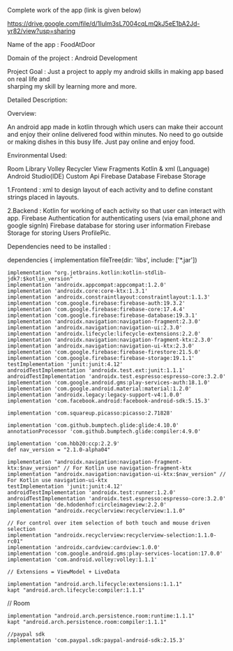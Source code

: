 Complete work of the app (link is given below)

https://drive.google.com/file/d/1Iulm3sL7004cqLmQkJ5eE1bA2Jd-yr82/view?usp=sharing


Name of the app : FoodAtDoor

Domain of the project : Android Development

Project Goal : Just a project to apply my android skills in making app based on real life and               
               sharping my skill by learning more and more.

Detailed Description:

 Overview: 

An android app made in kotlin through which users can make their account and enjoy their online delivered food within minutes.
No need to go outside or making dishes in this busy life. Just pay online and enjoy food.

Environmental Used:

Room Library
Volley
Recycler View
Fragments
Kotlin & xml (Language)
Android Studio(IDE)
Custom Api
Firebase Database
Firebase Storage
 
1.Frontend : xml to design layout of each activity and to define constant strings placed in layouts.

2.Backend : Kotlin for working of each activity so that user can interact with app.
                    Firebase Authentication for authenticating users (via email,phone and google signIn)
                    Firebase database for storing user information 
                    Firebase Storage for storing Users ProfilePic.
                    
Dependencies need to be installed :


dependencies {
    implementation fileTree(dir: 'libs', include: ['*.jar'])

    implementation "org.jetbrains.kotlin:kotlin-stdlib-jdk7:$kotlin_version"
    implementation 'androidx.appcompat:appcompat:1.2.0'
    implementation 'androidx.core:core-ktx:1.3.1'
    implementation 'androidx.constraintlayout:constraintlayout:1.1.3'
    implementation 'com.google.firebase:firebase-auth:19.3.2'
    implementation 'com.google.firebase:firebase-core:17.4.4'
    implementation 'com.google.firebase:firebase-database:19.3.1'
    implementation 'androidx.navigation:navigation-fragment:2.3.0'
    implementation 'androidx.navigation:navigation-ui:2.3.0'
    implementation 'androidx.lifecycle:lifecycle-extensions:2.2.0'
    implementation 'androidx.navigation:navigation-fragment-ktx:2.3.0'
    implementation 'androidx.navigation:navigation-ui-ktx:2.3.0'
    implementation 'com.google.firebase:firebase-firestore:21.5.0'
    implementation 'com.google.firebase:firebase-storage:19.1.1'
    testImplementation 'junit:junit:4.12'
    androidTestImplementation 'androidx.test.ext:junit:1.1.1'
    androidTestImplementation 'androidx.test.espresso:espresso-core:3.2.0'
    implementation 'com.google.android.gms:play-services-auth:18.1.0'
    implementation 'com.google.android.material:material:1.2.0'
    implementation 'androidx.legacy:legacy-support-v4:1.0.0'
    implementation 'com.facebook.android:facebook-android-sdk:5.15.3'

    implementation 'com.squareup.picasso:picasso:2.71828'

    implementation 'com.github.bumptech.glide:glide:4.10.0'
    annotationProcessor 'com.github.bumptech.glide:compiler:4.9.0'

    implementation 'com.hbb20:ccp:2.2.9'
    def nav_version = "2.1.0-alpha04"

    implementation "androidx.navigation:navigation-fragment-ktx:$nav_version" // For Kotlin use navigation-fragment-ktx
    implementation "androidx.navigation:navigation-ui-ktx:$nav_version" // For Kotlin use navigation-ui-ktx
    testImplementation 'junit:junit:4.12'
    androidTestImplementation 'androidx.test:runner:1.2.0'
    androidTestImplementation 'androidx.test.espresso:espresso-core:3.2.0'
    implementation 'de.hdodenhof:circleimageview:2.2.0'
    implementation "androidx.recyclerview:recyclerview:1.1.0"
    
    // For control over item selection of both touch and mouse driven selection
    implementation "androidx.recyclerview:recyclerview-selection:1.1.0-rc01"
    implementation 'androidx.cardview:cardview:1.0.0'
    implementation 'com.google.android.gms:play-services-location:17.0.0'
    implementation 'com.android.volley:volley:1.1.1'

    // Extensions = ViewModel + LiveData
    
    implementation "android.arch.lifecycle:extensions:1.1.1"
    kapt "android.arch.lifecycle:compiler:1.1.1"
   // Room
   
    implementation "android.arch.persistence.room:runtime:1.1.1"
    kapt "android.arch.persistence.room:compiler:1.1.1"

    //paypal sdk
    implementation 'com.paypal.sdk:paypal-android-sdk:2.15.3'
